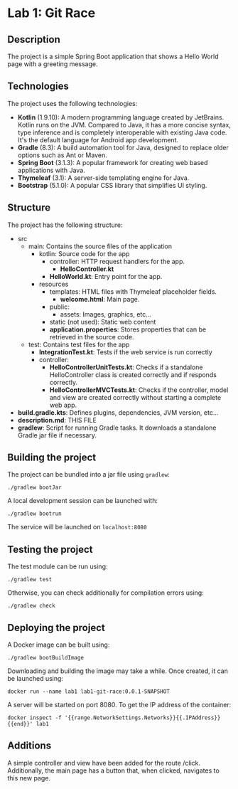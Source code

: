 # Lab 1: Git Race

## Description

The project is a simple Spring Boot application that shows a Hello World
page with a greeting message.

## Technologies

The project uses the following technologies:

- **Kotlin** (1.9.10): A modern programming language created by JetBrains.
  Kotlin runs on the JVM. Compared to Java, it has a more concise syntax,
  type inference and is completely interoperable with existing Java code. It's
  the default language for Android app development.
- **Gradle** (8.3): A build automation tool for Java, designed to replace
  older options such as Ant or Maven.
- **Spring Boot** (3.1.3): A popular framework for creating web based
  applications with Java.
- **Thymeleaf** (3.1): A server-side templating engine for Java.
- **Bootstrap** (5.1.0): A popular CSS library that simplifies UI styling.

## Structure

The project has the following structure:

- src
    - main: Contains the source files of the application
        - kotlin: Source code for the app
            - controller: HTTP request handlers for the app.
                - **HelloController.kt**
            - **HelloWorld.kt**: Entry point for the app.
        - resources
            - templates: HTML files with Thymeleaf placeholder fields.
                - **welcome.html**: Main page.
            - public:
                - assets: Images, graphics, etc...
            - static (not used): Static web content
            - **application.properties**: Stores properties that can be
              retrieved
              in the source code.
    - test: Contains test files for the app
        - **IntegrationTest.kt**: Tests if the web service is run correctly
        - controller:
            - **HelloControllerUnitTests.kt**: Checks if a standalone
              HelloController
              class is created correctly and if responds correctly.
            - **HelloControllerMVCTests.kt**: Checks if the controller, model
              and
              view are created correctly without starting a complete web app.
- **build.gradle.kts**: Defines plugins, dependencies, JVM version, etc...
- **description.md**: THIS FILE
- **gradlew**: Script for running Gradle tasks. It downloads a standalone 
  Gradle jar file if necessary.

## Building the project

The project can be bundled into a jar file using `gradlew`:

```shell
./gradlew bootJar
```

A local development session can be launched with:

```shell
./gradlew bootrun
```
The service will be launched on `localhost:8080`

## Testing the project

The test module can be run using:

```shell
./gradlew test
```

Otherwise, you can check additionally for compilation errors using:

```shell
./gradlew check
```

## Deploying the project

A Docker image can be built using:

```shell
./gradlew bootBuildImage
```
Downloading and building the image may take a while. Once created, it can be 
launched using:

```shell
docker run --name lab1 lab1-git-race:0.0.1-SNAPSHOT 
```

A server will be started on port 8080. To get the IP address of the container:

```shell
docker inspect -f '{{range.NetworkSettings.Networks}}{{.IPAddress}}{{end}}' lab1
```

## Additions

A simple controller and view have been added for the route /click. Additionally, the 
main page has a button that, when clicked, navigates to this new page.  